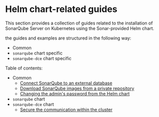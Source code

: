 # Helm chart-related guides

This section provides a collection of guides related to the installation of SonarQube Server on Kubernetes using the Sonar-provided Helm chart.

the guides and examples are structured in the following way:
- Common
- `sonarqube` chart specific
- `sonarqube-dce` chart specific

Table of contents:
- Common
  - [Connect SonarQube to an external database](common/connect-external-db.md)
  - [Download SonarQube images from a private repository](common/images-from-private-repo.md)
  - [Changing the admin's password from the Helm chart](common/change-admin-password.md)
- `sonarqube` chart
- `sonarqube-dce` chart
  - [Secure the communication within the cluster](dce/secure-communication.md)